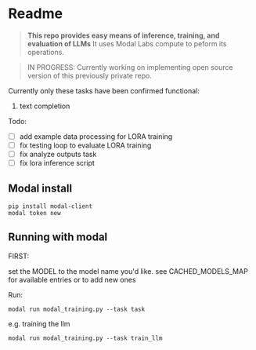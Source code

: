 # Readme
> **This repo provides easy means of inference, training, and evaluation of LLMs** It uses Modal Labs compute to peform 
> its operations.

>IN PROGRESS: Currently working on implementing open source version of this previously private repo.

Currently only these tasks have been confirmed functional:  
1. text completion

Todo:  
- [ ] add example data processing for LORA training  
- [ ] fix testing loop to evaluate LORA training
- [ ] fix analyze outputs task
- [ ] fix lora inference script

## Modal install
```
pip install modal-client  
modal token new
```

## Running with modal
FIRST: 

set the MODEL to the model name you'd like. see CACHED_MODELS_MAP for available entries or to add new ones

Run:
```
modal run modal_training.py --task task  

```
e.g. training the llm  

```
modal run modal_training.py --task train_llm  
```


